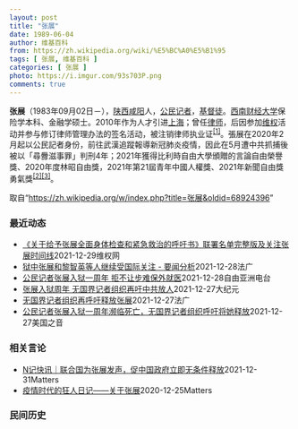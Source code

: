 ```yaml
---
layout: post
title: "张展"
date: 1989-06-04
author: 维基百科
from: https://zh.wikipedia.org/wiki/%E5%BC%A0%E5%B1%95
tags: [ 张展, 维基百科 ]
categories: [ 张展 ]
photo: https://i.imgur.com/93s703P.png
comments: true
---
```

<div class="mw-parser-output">

<p><b>张展</b>（1983年09月02日<span class="useeditintro" title="Template:BLP editintro">－</span>），<a href="/wiki/%E9%99%95%E8%A5%BF" class="mw-redirect" title="陕西">陕西</a><a href="/wiki/%E5%92%B8%E9%98%B3" class="mw-redirect" title="咸阳">咸阳</a>人，<a href="/wiki/%E5%85%AC%E6%B0%91%E8%A8%98%E8%80%85" class="mw-redirect" title="公民記者">公民记者</a>，<a href="/wiki/%E5%9F%BA%E7%9D%A3%E5%BE%92" title="基督徒">基督徒</a>。<a href="/wiki/%E8%A5%BF%E5%8D%97%E8%B4%A2%E7%BB%8F%E5%A4%A7%E5%AD%A6" title="西南财经大学">西南财经大学</a>保险学本科、金融学硕士。2010年作为人才引进<a href="/wiki/%E4%B8%8A%E6%B5%B7" class="mw-redirect" title="上海">上海</a>；曾任<a href="/wiki/%E5%BE%8B%E5%B8%88" class="mw-redirect" title="律师">律师</a>，后因参加<a href="/wiki/%E7%BB%B4%E6%9D%83" class="mw-redirect" title="维权">维权</a>活动并参与修订律师管理办法的签名活动，被注销律师执业证<sup id="cite_ref-1" class="reference"><a href="#cite_note-1">[1]</a></sup>。張展在2020年2月起以公民記者身份，前往武漢追蹤報導新冠肺炎疫情，因此在5月遭中共抓捕後被以「尋釁滋事罪」判刑4年；2021年獲得比利時自由大學頒贈的言論自由榮譽獎、2020年度林昭自由獎，2021年第21屆青年中國人權獎、2021年新聞自由獎勇氣獎<sup id="cite_ref-無國界_2-0" class="reference"><a href="#cite_note-無國界-2">[2]</a></sup><sup id="cite_ref-3" class="reference"><a href="#cite_note-3">[3]</a></sup>。
</p>
</div><noscript><img src="//zh.wikipedia.org/wiki/Special:CentralAutoLogin/start?type=1x1" alt="" title="" width="1" height="1" style="border: none; position: absolute;"></noscript>
<div class="printfooter">取自“<a dir="ltr" href="https://zh.wikipedia.org/w/index.php?title=张展&amp;oldid=68924396">https://zh.wikipedia.org/w/index.php?title=张展&amp;oldid=68924396</a>”</div><div id="recent-news"><h3>最近动态</h3><ul><li><a href="https://nodebe4.github.io/waimei/2021-12-29/%E5%85%B3%E4%BA%8E%E7%BB%99%E4%BA%88%E5%BC%A0%E5%B1%95%E5%85%A8%E9%9D%A2%E8%BA%AB%E4%BD%93%E6%A3%80%E6%9F%A5%E5%92%8C%E7%B4%A7%E6%80%A5%E6%95%91%E6%B2%BB%E7%9A%84%E5%91%BC%E5%90%81%E4%B9%A6-%E8%81%94%E7%BD%B2%E5%90%8D%E5%8D%95%E5%AE%8C%E6%95%B4%E7%89%88%E5%8F%8A%E5%85%B3%E6%B3%A8%E5%BC%A0%E5%B1%95%E6%97%B6%E9%97%B4%E7%BA%BF" title="《关于给予张展全面身体检查和紧急救治的呼吁书》联署名单完整版及关注张展时间线—— 张展关注组感谢1216位联署人及所有用各种方式在张展危难之际为她发声的海内外朋友，敬请大家继续关注狱中病危的张展...">《关于给予张展全面身体检查和紧急救治的呼吁书》联署名单完整版及关注张展时间线</a><time>2021-12-29</time><a class="tag">维权网</a></li>
<li><a href="https://nodebe4.github.io/waimei/2021-12-28/%E7%8B%B1%E4%B8%AD%E5%BC%A0%E5%B1%95%E5%92%8C%E9%BB%8E%E6%99%BA%E8%8B%B1%E7%AD%89%E4%BA%BA%E7%BB%A7%E7%BB%AD%E5%8F%97%E5%9B%BD%E9%99%85%E5%85%B3%E6%B3%A8-%E8%A6%81%E9%97%BB%E5%88%86%E6%9E%90" title="狱中张展和黎智英等人继续受国际关注 - 要闻分析—— 28/12/2021 - 19:50 Array 张展被认为是最面临生命危险的被关押中国记者，而74岁的前香港报业大亨黎智英则是狱中的最年长...">狱中张展和黎智英等人继续受国际关注 - 要闻分析</a><time>2021-12-28</time><a class="tag">法广</a></li>
<li><a href="https://nodebe4.github.io/waimei/2021-12-28/%E5%85%AC%E6%B0%91%E8%AE%B0%E8%80%85%E5%BC%A0%E5%B1%95%E5%85%A5%E7%8B%B1%E4%B8%80%E5%91%A8%E5%B9%B4-%E6%8B%92%E4%B8%8D%E8%AE%A9%E6%AD%A5%E9%9A%BE%E4%BF%9D%E5%A4%96%E5%B0%B1%E5%8C%BB" title="公民记者张展入狱一周年 拒不让步难保外就医—— 今年12月28日是中国公民记者张展判囚入狱一周年的日子。国际社会一直关注在狱中长期绝食抗议的张展会否获准保外就医。但知情人士认为，她提前重获自由的...">公民记者张展入狱一周年 拒不让步难保外就医</a><time>2021-12-28</time><a class="tag">自由亚洲电台</a></li>
<li><a href="https://nodebe4.github.io/waimei/2021-12-27/%E5%BC%A0%E5%B1%95%E5%85%A5%E7%8B%B1%E5%91%A8%E5%B9%B4-%E6%97%A0%E5%9B%BD%E7%95%8C%E8%AE%B0%E8%80%85%E7%BB%84%E7%BB%87%E5%86%8D%E5%90%81%E4%B8%AD%E5%85%B1%E6%94%BE%E4%BA%BA" title="张展入狱周年 无国界记者组织再吁中共放人—— 【大纪元2021年12月28日讯】12月28日是大陆公民记者张展因报导武汉的中共病毒（COVID-19）疫情而被判刑入狱一周年的日子，总部位于法国的...">张展入狱周年 无国界记者组织再吁中共放人</a><time>2021-12-27</time><a class="tag">大纪元</a></li>
<li><a href="https://nodebe4.github.io/waimei/2021-12-27/%E6%97%A0%E5%9B%BD%E7%95%8C%E8%AE%B0%E8%80%85%E7%BB%84%E7%BB%87%E5%86%8D%E5%91%BC%E5%90%81%E9%87%8A%E6%94%BE%E5%BC%A0%E5%B1%95" title="无国界记者组织再呼吁释放张展—— 27/12/2021 - 22:07 Array 12月28日将是中国公民记者张展因报道武汉疫情而被判刑入狱一周年，总部位于法国的无国界记者组织（RSF）12月...">无国界记者组织再呼吁释放张展</a><time>2021-12-27</time><a class="tag">法广</a></li>
<li><a href="https://nodebe4.github.io/waimei/2021-12-27/%E5%85%AC%E6%B0%91%E8%AE%B0%E8%80%85%E5%BC%A0%E5%B1%95%E5%85%A5%E7%8B%B1%E4%B8%80%E5%91%A8%E5%B9%B4%E6%BF%92%E4%B8%B4%E6%AD%BB%E4%BA%A1-%E6%97%A0%E5%9B%BD%E7%95%8C%E8%AE%B0%E8%80%85%E7%BB%84%E7%BB%87%E5%91%BC%E5%90%81%E5%B0%86%E5%A5%B9%E9%87%8A%E6%94%BE" title="公民记者张展入狱一周年濒临死亡，无国界记者组织呼吁将她释放—— Mon, 27 Dec 2021 18:13:16 GMT 际记者权益组织记者无国界呼吁中国当局立即释放张展。（图片来自记者无国界...">公民记者张展入狱一周年濒临死亡，无国界记者组织呼吁将她释放</a><time>2021-12-27</time><a class="tag">美国之音</a></li>
</ul></div><div id="open-opinion"><h3>相关言论</h3><ul><li><a href="https://nodebe4.github.io/opinion/2021-12-31/N%E8%AE%B0%E5%BF%AB%E8%AE%AF-%E8%81%94%E5%90%88%E5%9B%BD%E4%B8%BA%E5%BC%A0%E5%B1%95%E5%8F%91%E5%A3%B0-%E4%BF%83%E4%B8%AD%E5%9B%BD%E6%94%BF%E5%BA%9C%E7%AB%8B%E5%8D%B3%E6%97%A0%E6%9D%A1%E4%BB%B6%E9%87%8A%E6%94%BE/" title="NGOCN">N记快讯｜联合国为张展发声，促中国政府立即无条件释放</a><time>2021-12-31</time><a class="tag">Matters</a></li>
<li><a href="https://nodebe4.github.io/opinion/2020-12-25/%E7%96%AB%E6%83%85%E6%97%B6%E4%BB%A3%E7%9A%84%E7%8B%82%E4%BA%BA%E6%97%A5%E8%AE%B0-%E5%85%B3%E4%BA%8E%E5%BC%A0%E5%B1%95/" title="AI XIAOMING">疫情时代的狂人日记——关于张展</a><time>2020-12-25</time><a class="tag">Matters</a></li>
</ul></div><div id="mjls-record"><h3>民间历史</h3><ul></ul></div>